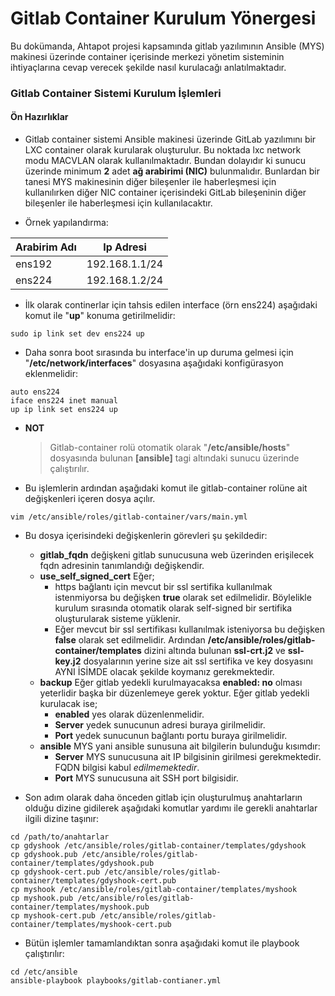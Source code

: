 
# Gitlab Container Kurulum Yönergesi

Bu dokümanda, Ahtapot projesi kapsamında gitlab yazılımının Ansible (MYS) makinesi üzerinde container içerisinde merkezi yönetim sisteminin ihtiyaçlarına cevap verecek şekilde nasıl kurulacağı anlatılmaktadır.

### Gitlab Container Sistemi Kurulum İşlemleri

#### Ön Hazırlıklar

- Gitlab container sistemi Ansible makinesi üzerinde GitLab yazılımını bir LXC container olarak kurularak oluşturulur. Bu noktada lxc network modu MACVLAN olarak kullanılmaktadır. Bundan dolayıdır ki sunucu üzerinde minimum **2** adet **ağ arabirimi (NIC)** bulunmalıdır. Bunlardan bir tanesi MYS makinesinin diğer bileşenler ile haberleşmesi için kullanılırken diğer NIC container içerisindeki GitLab bileşeninin diğer bileşenler ile haberleşmesi için kullanılacaktır.

* Örnek yapılandırma:  

| **Arabirim Adı**  | **Ip Adresi** |
| ------------- | ------------- |
| ens192        | 192.168.1.1/24   |
| ens224        | 192.168.1.2/24  |

- İlk olarak continerlar için tahsis edilen interface (örn ens224) aşağıdaki komut ile "**up**" konuma getirilmelidir: 
``` 
sudo ip link set dev ens224 up
```
- Daha sonra boot sırasında bu interface'in up duruma gelmesi için "**/etc/network/interfaces**" dosyasına aşağıdaki konfigürasyon eklenmelidir:  
```  
auto ens224   
iface ens224 inet manual   
up ip link set ens224 up  
```  
* **NOT**
  > Gitlab-container rolü otomatik olarak "**/etc/ansible/hosts**" dosyasında bulunan **[ansible]** tagi altındaki sunucu üzerinde çalıştırılır. 

- Bu işlemlerin ardından aşağıdaki komut ile gitlab-container rolüne ait değişkenleri içeren dosya açılır.
```
vim /etc/ansible/roles/gitlab-container/vars/main.yml
```

- Bu dosya içerisindeki değişkenlerin görevleri şu şekildedir:
  - **gitlab_fqdn** değişkeni gitlab sunucusuna web üzerinden erişilecek fqdn adresinin tanımlandığı değişkendir.
  - **use_self_signed_cert** Eğer;
    - https bağlantı için mevcut bir ssl sertifika kullanılmak istenmiyorsa bu değişken **true** olarak set edilmelidir. Böylelikle kurulum sırasında otomatik olarak self-signed bir sertifika oluşturularak sisteme yüklenir.
    - Eğer mevcut bir ssl sertifikası kullanılmak isteniyorsa bu değişken **false** olarak set edilmelidir. Ardından **/etc/ansible/roles/gitlab-container/templates** dizini altında bulunan **ssl-crt.j2** ve **ssl-key.j2** dosyalarının yerine size ait ssl sertifika ve key dosyasını AYNI İSİMDE olacak şekilde koymanız gerekmektedir.
  - **backup** Eğer gitlab yedekli kurulmayacaksa **enabled: no** olması yeterlidir başka bir düzenlemeye gerek yoktur. Eğer gitlab yedekli kurulacak ise;
    - **enabled** yes olarak düzenlenmelidir.
    - **Server** yedek sunucunun adresi buraya girilmelidir.
    - **Port** yedek sunucunun bağlantı portu buraya girilmelidir.
  - **ansible** MYS yani ansible sunusuna ait bilgilerin bulunduğu kısımdır:
    - **Server** MYS sunucusuna ait IP bilgisinin girilmesi gerekmektedir. FQDN bilgisi kabul *_edilmemektedir_*.
    - **Port** MYS sunucusuna ait SSH port bilgisidir.

- Son adım olarak daha önceden gitlab için oluşturulmuş anahtarların olduğu dizine gidilerek aşağıdaki komutlar yardımı ile gerekli anahtarlar ilgili dizine taşınır:
```
cd /path/to/anahtarlar
cp gdyshook /etc/ansible/roles/gitlab-container/templates/gdyshook
cp gdyshook.pub /etc/ansible/roles/gitlab-container/templates/gdyshook.pub
cp gdyshook-cert.pub /etc/ansible/roles/gitlab-container/templates/gdyshook-cert.pub
cp myshook /etc/ansible/roles/gitlab-container/templates/myshook
cp myshook.pub /etc/ansible/roles/gitlab-container/templates/myshook.pub
cp myshook-cert.pub /etc/ansible/roles/gitlab-container/templates/myshook-cert.pub
```

- Bütün işlemler tamamlandıktan sonra aşağıdaki komut ile playbook çalıştırılır:
```
cd /etc/ansible
ansible-playbook playbooks/gitlab-contianer.yml
```
